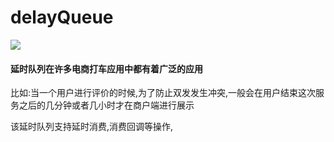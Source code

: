 # delayQueue





![](https://img.shields.io/badge/color-red-green.svg)


 #### 延时队列在许多电商打车应用中都有着广泛的应用
 
 比如:当一个用户进行评价的时候,为了防止双发发生冲突,一般会在用户结束这次服务之后的几分钟或者几小时才在商户端进行展示
 
 该延时队列支持延时消费,消费回调等操作,
 
 
 
 
 
 
 
 
 
 
 
 
